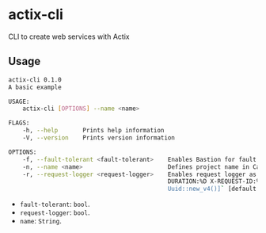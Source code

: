 # actix-cli
CLI to create web services with Actix

## Usage

```sh
actix-cli 0.1.0
A basic example

USAGE:
    actix-cli [OPTIONS] --name <name>

FLAGS:
    -h, --help       Prints help information
    -V, --version    Prints version information

OPTIONS:
    -f, --fault-tolerant <fault-tolerant>    Enables Bastion for fault tolerant system [default: true]
    -n, --name <name>                        Defines project name in Cargo.toml
    -r, --request-logger <request-logger>    Enables request logger as `[IP:%a DATETIME:%t REQUEST:\"%r\" STATUS: %s
                                             DURATION:%D X-REQUEST-ID:%{x-request-id}o] and `"[x-request-id:
                                             Uuid::new_v4()]` [default: true]
```

* `fault-tolerant`: `bool`.
* `request-logger`: `bool`.
* `name`: `String`.